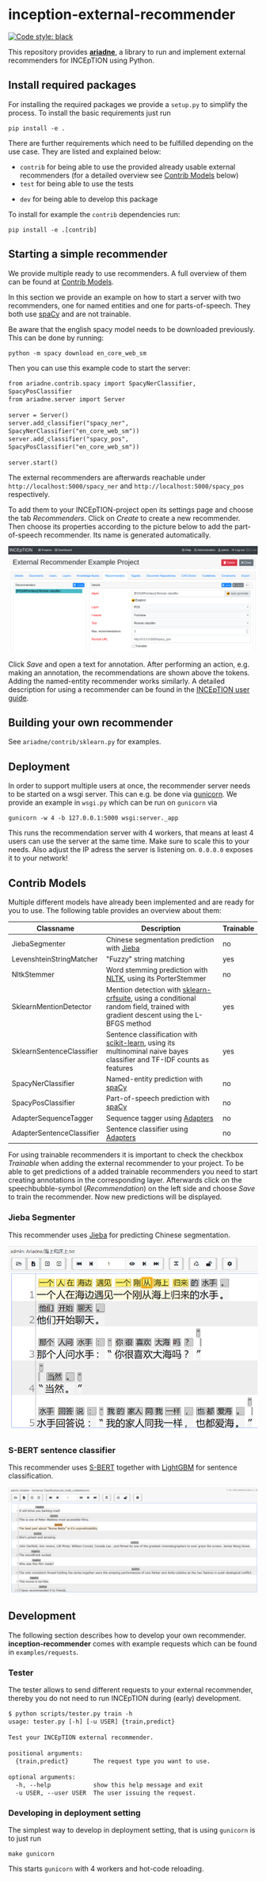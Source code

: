 # inception-external-recommender

[![Code style: black](https://img.shields.io/badge/code%20style-black-000000.svg)](https://github.com/psf/black)

This repository provides **[ariadne](https://inception.fandom.com/wiki/Ariadne)**, a library 
to run and implement external recommenders for INCEpTION using Python.

## Install required packages
For installing the required packages we provide a `setup.py` to simplify the process. To install
the basic requirements just run 
    
    pip install -e .

There are further requirements which need to be fulfilled depending on the use case. They are
listed and explained below:

* `contrib` for being able to use the provided already usable external recommenders (for a
 detailed overview see [Contrib Models](#contrib-models) below)
* `test` for being able to use the tests
<!--- * `doc` for being able to build the documentation % -->
* `dev` for being able to develop this package

To install for example the `contrib` dependencies run:
    
    pip install -e .[contrib]
 
## Starting a simple recommender

We provide multiple ready to use recommenders. A full overview of them can be found at [Contrib
 Models](#contrib-models).
 
In this section we provide an example on how to start a server with two recommenders, one for
named entities and one for parts-of-speech. They both use [spaCy](https://spacy.io/) and are
not trainable. 

Be aware that the english spacy model needs to be downloaded previously. This can be done by
running:
    
    python -m spacy download en_core_web_sm 

Then you can use this example code to start the server:

    from ariadne.contrib.spacy import SpacyNerClassifier, SpacyPosClassifier
    from ariadne.server import Server
      
    server = Server()
    server.add_classifier("spacy_ner", SpacyNerClassifier("en_core_web_sm"))
    server.add_classifier("spacy_pos", SpacyPosClassifier("en_core_web_sm"))

    server.start()
    
The external recommenders are afterwards reachable under `http://localhost:5000/spacy_ner` and 
`http://localhost:5000/spacy_pos` respectively.

To add them to your INCEpTION-project open its settings page and choose the tab *Recommenders*. 
Click on *Create* to create a new recommender. Then choose its properties according to the
picture below to add the part-of-speech recommender. Its name is generated automatically.
 
<p align="center">
  <img src="img/spacy_pos_settings.png">
</p>

Click *Save* and open a text for annotation. After performing an action, e.g. making an
annotation, the recommendations are shown above the tokens. Adding the named-entity recommender
works similarly. A detailed description for using a recommender can be found in the 
[INCEpTION user guide](https://zoidberg.ukp.informatik.tu-darmstadt.de/jenkins/job/INCEpTION%20(GitHub)%20(master)/de.tudarmstadt.ukp.inception.app$inception-app-webapp/doclinks/1/#sect_annotation_recommendation). 
    
## Building your own recommender

See `ariadne/contrib/sklearn.py` for examples.

## Deployment

In order to support multiple users at once, the recommender server needs to be started on
a wsgi server. This can e.g. be done via [gunicorn](https://gunicorn.org/). We provide an
example in `wsgi.py` which can be run on `gunicorn` via

    gunicorn -w 4 -b 127.0.0.1:5000 wsgi:server._app
    
This runs the recommendation server with 4 workers, that means at least 4 users can use the 
server at the same time. Make sure to scale this to your needs. Also adjust the IP adress
the server is listening on. `0.0.0.0` exposes it to your network!

## Contrib Models

Multiple different models have already been implemented and are ready for you to use. The
following table provides an overview about them:

| Classname | Description | Trainable |
| --------- | ----------- | --------- |
| JiebaSegmenter | Chinese segmentation prediction with [Jieba](https://github.com/fxsjy/jieba) | no |
| LevenshteinStringMatcher | "Fuzzy" string matching | yes |
| NltkStemmer | Word stemming prediction with [NLTK](https://www.nltk.org/), using its PorterStemmer | no |
| SklearnMentionDetector | Mention detection with [sklearn-crfsuite](https://github.com/TeamHG-Memex/sklearn-crfsuite), using a conditional random field, trained with gradient descent using the L-BFGS method | yes |
| SklearnSentenceClassifier | Sentence classification with [scikit-learn](https://scikit-learn.org/stable/), using its multinominal naive bayes classifier and  TF-IDF counts as features | yes |
| SpacyNerClassifier | Named-entity prediction with [spaCy](https://spacy.io/) | no |
| SpacyPosClassifier | Part-of-speech prediction with [spaCy](https://spacy.io/) | no |
| AdapterSequenceTagger | Sequence tagger using [Adapters](https://adapterhub.ml/) | no |
| AdapterSentenceClassifier | Sentence classifier using [Adapters](https://adapterhub.ml/) | no |

For using trainable recommenders it is important to check the checkbox *Trainable* when adding
the external recommender to your project. To be able to get predictions of a added trainable
recommenders you need to start creating annotations in the corresponding layer. 
Afterwards click on the speechbubble-symbol (*Recommendation*) on the left side and choose *Save* 
to train the recommender. Now new predictions will be displayed.


### Jieba Segmenter

This recommender uses [Jieba](https://github.com/fxsjy/jieba) for predicting Chinese segmentation.

<p align="center">
  <img src="img/jieba.png">
</p>

### S-BERT sentence classifier

This recommender uses [S-BERT](https://github.com/UKPLab/sentence-transformers) together with
[LightGBM](https://lightgbm.readthedocs.io/en/latest/) for sentence classification.

<p align="center">
  <img src="img/sbert_sls.png">
</p>

## Development

The following section describes how to develop your own recommender. **inception-recommender** 
comes with example requests which can be found in `examples/requests`.

### Tester

The tester allows to send different requests to your external recommender, thereby you
do not need to run INCEpTION during (early) development.

    $ python scripts/tester.py train -h
    usage: tester.py [-h] [-u USER] {train,predict}
    
    Test your INCEpTION external recommender.
    
    positional arguments:
      {train,predict}       The request type you want to use.
    
    optional arguments:
      -h, --help            show this help message and exit
      -u USER, --user USER  The user issuing the request.
      
### Developing in deployment setting

The simplest way to develop in deployment setting, that is using `gunicorn` is to just run

    make gunicorn
    
This starts `gunicorn` with 4 workers and hot-code reloading.
